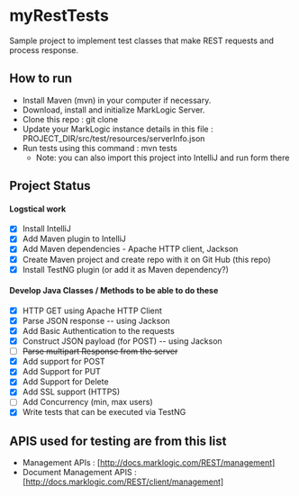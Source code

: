 # myRestTests
Sample project to implement test classes that make REST requests and process response.

## How to run
* Install Maven (mvn) in your computer if necessary. 
* Download, install and initialize MarkLogic Server.
* Clone this repo : git clone <repo-url>
* Update your MarkLogic instance details in this file : PROJECT_DIR/src/test/resources/serverInfo.json
* Run tests using this command : mvn tests 
  * Note: you can also import this project into IntelliJ and run form there

## Project Status
#### Logstical work
- [x] Install IntelliJ
- [x] Add Maven plugin to IntelliJ
- [x] Add Maven dependencies - Apache HTTP client, Jackson
- [x] Create Maven project and create repo with it on Git Hub (this repo)
- [x] Install TestNG plugin (or add it as Maven dependency?)

#### Develop Java Classes / Methods to be able to do these
- [x] HTTP GET using Apache HTTP Client
- [x] Parse JSON response -- using Jackson
- [x] Add Basic Authentication to the requests
- [x] Construct JSON payload (for POST) -- using Jackson
- [ ] ~~Parse multipart Response from the server~~
- [x] Add support for POST
- [x] Add Support for PUT
- [x] Add Support for Delete
- [x] Add SSL support (HTTPS)
- [ ] Add Concurrency (min, max users)
- [x] Write tests that can be executed via TestNG
 
## APIS used for testing are from this list
* Management APIs : [http://docs.marklogic.com/REST/management]
* Document Management APIS : [http://docs.marklogic.com/REST/client/management]

